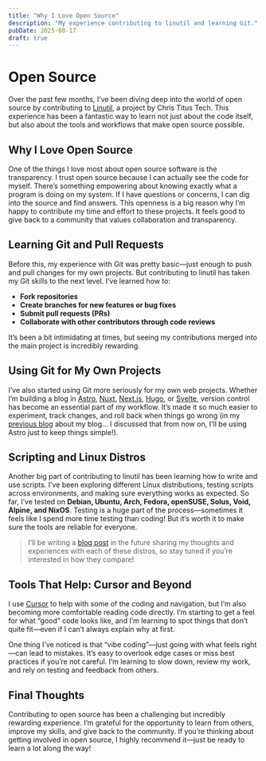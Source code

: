 ```yaml
---
title: "Why I Love Open Source"
description: "My experience contributing to linutil and learning Git."
pubDate: 2025-08-17
draft: true
---
```


# Open Source

Over the past few months, I’ve been diving deep into the world of open source by contributing to [Linutil](https://github.com/ChrisTitusTech/linutil.git), a project by Chris Titus Tech. This experience has been a fantastic way to learn not just about the code itself, but also about the tools and workflows that make open source possible.

## Why I Love Open Source

One of the things I love most about open source software is the transparency. I trust open source because I can actually see the code for myself. There’s something empowering about knowing exactly what a program is doing on my system. If I have questions or concerns, I can dig into the source and find answers. This openness is a big reason why I’m happy to contribute my time and effort to these projects. It feels good to give back to a community that values collaboration and transparency.

## Learning Git and Pull Requests

Before this, my experience with Git was pretty basic—just enough to push and pull changes for my own projects. But contributing to linutil has taken my Git skills to the next level. I’ve learned how to:

- **Fork repositories**
- **Create branches for new features or bug fixes**
- **Submit pull requests (PRs)**
- **Collaborate with other contributors through code reviews**

It’s been a bit intimidating at times, but seeing my contributions merged into the main project is incredibly rewarding.

## Using Git for My Own Projects

I’ve also started using Git more seriously for my own web projects. Whether I’m building a blog in [Astro](https://jaredcervantes.com), [Nuxt](https://nuxt.jaredcervantes.com), [Next.js](https://next.jaredcervantes.com), [Hugo](https://hugo.jaredcervantes.com), or [Svelte](https://svelte.jaredcervantes.com), version control has become an essential part of my workflow. It’s made it so much easier to experiment, track changes, and roll back when things go wrong (in my [previous blog](/blog/astro) about my blog... I discussed that from now on, I'll be using Astro just to keep things simple!).

## Scripting and Linux Distros

Another big part of contributing to linutil has been learning how to write and use scripts. I’ve been exploring different Linux distributions, testing scripts across environments, and making sure everything works as expected. So far, I’ve tested on **Debian, Ubuntu, Arch, Fedora, openSUSE, Solus, Void, Alpine, and NixOS**. Testing is a huge part of the process—sometimes it feels like I spend more time testing than coding! But it’s worth it to make sure the tools are reliable for everyone.

> I’ll be writing a [blog post](/blog/distros) in the future sharing my thoughts and experiences with each of these distros, so stay tuned if you’re interested in how they compare!

## Tools That Help: Cursor and Beyond

I use [Cursor](https://cursor.com) to help with some of the coding and navigation, but I’m also becoming more comfortable reading code directly. I’m starting to get a feel for what “good” code looks like, and I’m learning to spot things that don’t quite fit—even if I can’t always explain why at first.

One thing I’ve noticed is that “vibe coding”—just going with what feels right—can lead to mistakes. It’s easy to overlook edge cases or miss best practices if you’re not careful. I’m learning to slow down, review my work, and rely on testing and feedback from others.

## Final Thoughts

Contributing to open source has been a challenging but incredibly rewarding experience. I’m grateful for the opportunity to learn from others, improve my skills, and give back to the community. If you’re thinking about getting involved in open source, I highly recommend it—just be ready to learn a lot along the way!
